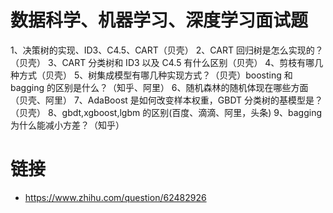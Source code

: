 # 数据科学、机器学习、深度学习面试题

1、决策树的实现、ID3、C4.5、CART（贝壳）
2、CART 回归树是怎么实现的？（贝壳）
3、CART 分类树和 ID3 以及 C4.5 有什么区别（贝壳）
4、剪枝有哪几种方式（贝壳）
5、树集成模型有哪几种实现方式？（贝壳）boosting 和 bagging 的区别是什么？（知乎、阿里）
6、随机森林的随机体现在哪些方面（贝壳、阿里）
7、AdaBoost 是如何改变样本权重，GBDT 分类树的基模型是？（贝壳）
8、gbdt,xgboost,lgbm 的区别(百度、滴滴、阿里，头条)
9、bagging 为什么能减小方差？（知乎）

# 链接

- https://www.zhihu.com/question/62482926